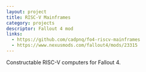 ```yaml
---
layout: project
title: RISC-V Mainframes
category: projects
descriptor: Fallout 4 mod
links:
  - https://github.com/cadpnq/fo4-riscv-mainframes
  - https://www.nexusmods.com/fallout4/mods/23315
---
```


Constructable RISC-V computers for Fallout 4.